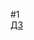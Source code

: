#1  
  [ДЗ](https://docs.google.com/document/d/1UVse-F5AeNFIpa13__QNo9E6qBmX9u0vxmYQRC7OUuM/edit?usp=share_link)  
